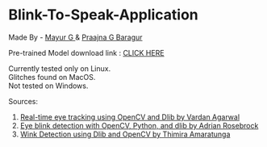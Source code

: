 # Blink-To-Speak-Application

Made By - <a href="https://github.com/ThePerkyFellow"> Mayur G </a> & <a href="https://github.com/praajnabaragur"> Praajna G Baragur </a> 

Pre-trained Model download link : <a href="https://github.com/davisking/dlib-models/blob/master/shape_predictor_68_face_landmarks.dat.bz2"> CLICK HERE
</a>

Currently tested only on Linux.<br>
Glitches found on MacOS.<br>
Not tested on Windows.<br>

Sources:
<ol>
<li><a href="https://towardsdatascience.com/real-time-eye-tracking-using-opencv-and-dlib-b504ca724ac6"> Real-time eye tracking using OpenCV and Dlib by Vardan Agarwal </a> </li> 
<li><a href="https://www.pyimagesearch.com/2017/04/24/eye-blink-detection-opencv-python-dlib/"> Eye blink detection with OpenCV, Python, and dlib by Adrian Rosebrock </a></li>
<li><a href="https://www.codesofinterest.com/2017/06/wink-detection-using-dlib-and-opencv.html"> Wink Detection using Dlib and OpenCV by Thimira Amaratunga </a> </li>
</ol>
